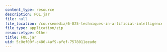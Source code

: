 ```yaml
---
content_type: resource
description: FOL.jar
file: null
file_location: /coursemedia/6-825-techniques-in-artificial-intelligence-sma-5504-fall-2002/5c0ef00fc4864af9afef7578011eeade_FOL.jar
file_type: application/zip
resourcetype: Other
title: FOL.jar
uid: 5c0ef00f-c486-4af9-afef-7578011eeade
---
```

